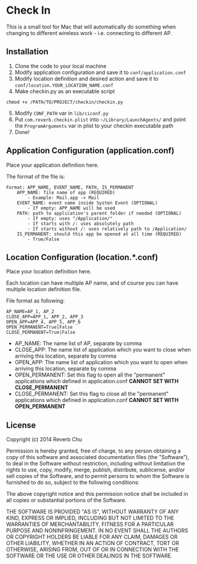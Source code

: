 Check In
========

This is a small tool for Mac that will automatically do something when changing to different wireless work - i.e. connecting to different AP. 

Installation
------------

1. Clone the code to your local machine
2. Modify application configuration and save it to `conf/application.conf`
3. Modify location definition and desired action and save it to `conf/location.YOUR_LOCATION_NAME.conf`
4. Make checkin.py as an executable script
```
chmod +x /PATH/TO/PROJECT/checkin/checkin.py
```
5. Modify `CONF_PATH` var in `lib/ciconf.py` 
6. Put `com.reverb.checkin.plist` into `~/Library/LaunchAgents/` and point the `ProgramArguments` var in plist to your checkin executable path
7. Done!

Application Configuration (application.conf)
--------------------------------------------

Place your application definition here.

The format of the file is:
```
Format: APP_NAME, EVENT_NAME, PATH, IS_PERMANENT
    APP_NAME: file name of app (REQUIRED)
        - Example: Mail.app -> Mail
    EVENT_NAME: event name inside Systen Event (OPTIONAL)
        - If empty: APP_NAME will be used
    PATH: path to application's parent folder if needed (OPTIONAL)
        - If empty: uses "/Application/"
        - If starts with /: uses absolutely path
        - If starts without /: uses relatively path to /Application/
    IS_PERMANENT: should this app be opened at all time (REQUIRED)
        - True/False
```

Location Configuration (location.*.conf)
----------------------------------------

Place your location definition here.

Each location can have multiple AP name, and of course you can have multiple location definition file.

File format as following:
```
AP_NAME=AP_1, AP_2
CLOSE_APP=APP_1, APP_2, APP_3
OPEN_APP=APP_4, APP_5, APP_6
OPEN_PERMANENT=True|False
CLOSE_PERMANENT=True|False
```
- AP_NAME: The name list of AP, separate by comma
- CLOSE_APP: The name list of application which you want to close when arriving this location, separate by comma
- OPEN_APP: The name list of application which you want to open when arriving this location, separate by comma
- OPEN_PERMANENT: Set this flag to open all the "permanent" applications which defined in application.conf **CANNOT SET WITH CLOSE_PERMANENT**
- CLOSE_PERMANENT: Set this flag to close all the "permanent" applications which defined in application.conf **CANNOT SET WITH OPEN_PERMANENT**

License
-------

Copyright (c) 2014 Reverb Chu

Permission is hereby granted, free of charge, to any person obtaining a copy
of this software and associated documentation files (the "Software"), to deal
in the Software without restriction, including without limitation the rights
to use, copy, modify, merge, publish, distribute, sublicense, and/or sell
copies of the Software, and to permit persons to whom the Software is
furnished to do so, subject to the following conditions:

The above copyright notice and this permission notice shall be included in all
copies or substantial portions of the Software.

THE SOFTWARE IS PROVIDED "AS IS", WITHOUT WARRANTY OF ANY KIND, EXPRESS OR
IMPLIED, INCLUDING BUT NOT LIMITED TO THE WARRANTIES OF MERCHANTABILITY,
FITNESS FOR A PARTICULAR PURPOSE AND NONINFRINGEMENT. IN NO EVENT SHALL THE
AUTHORS OR COPYRIGHT HOLDERS BE LIABLE FOR ANY CLAIM, DAMAGES OR OTHER
LIABILITY, WHETHER IN AN ACTION OF CONTRACT, TORT OR OTHERWISE, ARISING FROM,
OUT OF OR IN CONNECTION WITH THE SOFTWARE OR THE USE OR OTHER DEALINGS IN THE
SOFTWARE.
